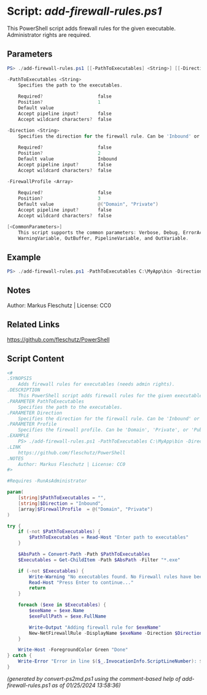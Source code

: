 Script: *add-firewall-rules.ps1*
========================

This PowerShell script adds firewall rules for the given executable. Administrator rights are required.

Parameters
----------
```powershell
PS> ./add-firewall-rules.ps1 [[-PathToExecutables] <String>] [[-Direction] <String>] [[-FirewallProfile] <Array>] [<CommonParameters>]

-PathToExecutables <String>
    Specifies the path to the executables.
    
    Required?                    false
    Position?                    1
    Default value                
    Accept pipeline input?       false
    Accept wildcard characters?  false

-Direction <String>
    Specifies the direction for the firewall rule. Can be 'Inbound' or 'Outbound'. Default is 'Inbound'.
    
    Required?                    false
    Position?                    2
    Default value                Inbound
    Accept pipeline input?       false
    Accept wildcard characters?  false

-FirewallProfile <Array>
    
    Required?                    false
    Position?                    3
    Default value                @("Domain", "Private")
    Accept pipeline input?       false
    Accept wildcard characters?  false

[<CommonParameters>]
    This script supports the common parameters: Verbose, Debug, ErrorAction, ErrorVariable, WarningAction, 
    WarningVariable, OutBuffer, PipelineVariable, and OutVariable.
```

Example
-------
```powershell
PS> ./add-firewall-rules.ps1 -PathToExecutables C:\MyApp\bin -Direction Outbound -Profile Private

```

Notes
-----
Author: Markus Fleschutz | License: CC0

Related Links
-------------
https://github.com/fleschutz/PowerShell

Script Content
--------------
```powershell
<#
.SYNOPSIS
	Adds firewall rules for executables (needs admin rights).
.DESCRIPTION
	This PowerShell script adds firewall rules for the given executable. Administrator rights are required.
.PARAMETER PathToExecutables
	Specifies the path to the executables.
.PARAMETER Direction
	Specifies the direction for the firewall rule. Can be 'Inbound' or 'Outbound'. Default is 'Inbound'.
.PARAMETER Profile 
	Specifies the firewall profile. Can be 'Domain', 'Private', or 'Public'. Multiple values can be specified as an array.
.EXAMPLE
	PS> ./add-firewall-rules.ps1 -PathToExecutables C:\MyApp\bin -Direction Outbound -Profile Private
.LINK
	https://github.com/fleschutz/PowerShell
.NOTES
	Author: Markus Fleschutz | License: CC0
#>

#Requires -RunAsAdministrator

param(
	[string]$PathToExecutables = "",
	[string]$Direction = "Inbound",
	[array]$FirewallProfile  = @("Domain", "Private")
)

try {
	if (-not $PathToExecutables) {
		$PathToExecutables = Read-Host "Enter path to executables"
	}

	$AbsPath = Convert-Path -Path $PathToExecutables
	$Executables = Get-ChildItem -Path $AbsPath -Filter "*.exe"

	if (-not $Executables) {
		Write-Warning "No executables found. No Firewall rules have been created."
		Read-Host "Press Enter to continue..."
		return
	}

	foreach ($exe in $Executables) {
		$exeName = $exe.Name
		$exeFullPath = $exe.FullName

		Write-Output "Adding firewall rule for $exeName"
		New-NetFirewallRule -DisplayName $exeName -Direction $Direction -Program $exeFullPath -Profile $FirewallProfile  -Action Allow
	}

	Write-Host -ForegroundColor Green "Done"
} catch {
	Write-Error "Error in line $($_.InvocationInfo.ScriptLineNumber): $($_.Exception.Message)"
}

```

*(generated by convert-ps2md.ps1 using the comment-based help of add-firewall-rules.ps1 as of 01/25/2024 13:58:36)*
